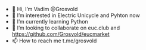 - 👋 Hi, I’m Vadim @Grosvold
- 👀 I’m interested in Electric Unicycle and Pyhton now
- 🌱 I’m currently learning Python
- 💞️ I’m looking to collaborate on euc.club and https://github.com/Grosvold/eucmarket
- 📫 How to reach me t.me/grosvold
 
<!---
Grosvold/Grosvold is a ✨ special ✨ repository because its `README.md` (this file) appears on your GitHub profile.
You can click the Preview link to take a look at your changes.
--->

